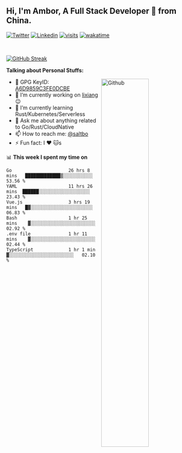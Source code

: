 ## Hi, I'm Ambor, A Full Stack Developer 🚀 from China.

[![Twitter](https://img.shields.io/badge/-saltbo-1ca0f1?style=flat&logo=twitter&logoColor=white)](https://twitter.com/rdsaltbo)
[![Linkedin](https://img.shields.io/badge/-saltbo-blue?style=flat&logo=Linkedin&logoColor=white)](https://www.linkedin.com/in/saltbo/)
[![visits](https://visitor.vercel.app/page/saltbo?color=light-green)](https://github.com/saltbo/)
[![wakatime](https://wakatime.com/badge/user/f82b1c77-faab-48cd-aef5-a12c0aff104b.svg)](https://wakatime.com/@f82b1c77-faab-48cd-aef5-a12c0aff104b)

&nbsp;  

[![GitHub Streak](http://github-readme-streak-stats.herokuapp.com?user=saltbo&hide_border=true&date_format=M%20j%5B%2C%20Y%5D)](https://git.io/streak-stats)

**Talking about Personal Stuffs:**
<!-- Any image aligned to the right. Beware the width  -->
<img width="50%" align="right" alt="Github" src="https://raw.githubusercontent.com/saltbo/saltbo/master/images/git-header.svg" />

- 🤘 GPG KeyID: [A6D9859C3FE0DCBE](https://saltbo.cn/pgp_keys.asc)
- 🔭 I’m currently working on [lixiang](https://www.lixiang.com/) :wink:
- 🌱 I’m currently learning Rust/Kubernetes/Serverless
- 💬 Ask me about anything related to Go/Rust/CloudNative
- 📫 How to reach me: [@saltbo](https://t.me/saltbo)
- ⚡ Fun fact: I :heart: :cat:s


📊 **This week I spent my time on**
<!--START_SECTION:waka-->

```text
Go                     26 hrs 8 mins   █████████████▒░░░░░░░░░░░   53.56 %
YAML                   11 hrs 26 mins  ██████░░░░░░░░░░░░░░░░░░░   23.43 %
Vue.js                 3 hrs 19 mins   █▓░░░░░░░░░░░░░░░░░░░░░░░   06.83 %
Bash                   1 hr 25 mins    ▓░░░░░░░░░░░░░░░░░░░░░░░░   02.92 %
.env file              1 hr 11 mins    ▓░░░░░░░░░░░░░░░░░░░░░░░░   02.44 %
TypeScript             1 hr 1 min      ▓░░░░░░░░░░░░░░░░░░░░░░░░   02.10 %
```

<!--END_SECTION:waka-->
